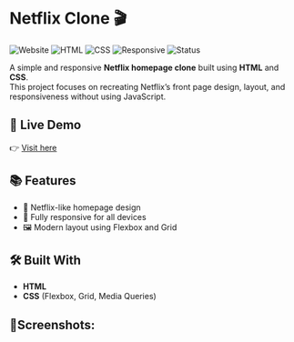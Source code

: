
# Netflix Clone 🎬

![Website](https://img.shields.io/website?url=https://samirkathayat.github.io/Netflix-clone/)
![HTML](https://img.shields.io/badge/HTML-5-orange)
![CSS](https://img.shields.io/badge/CSS-3-blue)
![Responsive](https://img.shields.io/badge/Responsive-Yes-brightgreen)
![Status](https://img.shields.io/badge/Status-Completed-success)



A simple and responsive **Netflix homepage clone** built using **HTML** and **CSS**.  
This project focuses on recreating Netflix’s front page design, layout, and responsiveness without using JavaScript.



## 🚀 Live Demo

👉 [Visit here](https://CodeBySameeer.github.io/Netflix-clone/)


## 📚 Features

- 🎨 Netflix-like homepage design
- 📱 Fully responsive for all devices
- 🖼️ Modern layout using Flexbox and Grid

## 🛠️ Built With

- **HTML**
- **CSS** (Flexbox, Grid, Media Queries)

## 📂Screenshots:

